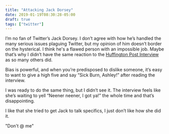 ```yaml
---
title: "Attacking Jack Dorsey"
date: 2019-01-19T08:30:28-05:00
draft: true
tags: ["twitter"]
---
```

I’m no fan of Twitter’s Jack Dorsey. I don’t agree with how he’s handled the many serious issues plaguing Twitter, but my opinion of him doesn’t border on the hysterical. I think he's a flawed person with an impossible job. Maybe that’s why I didn’t have the same reaction to the [Huffington Post Interview](https://www.huffingtonpost.com/entry/jack-dorsey-twitter-interview_us_5c3e2601e4b01c93e00e2a00) as so many others did.

Bias is powerful, and when you’re predisposed to dislike someone, it’s easy to want to give a high five and say “Sick Burn, Ashley!” after reading the interview.

I was ready to do the same thing, but I didn’t see it. The interview feels like she’s waiting to yell “Neener neener, I got ya!” the whole time and that’s disappointing.

I like that she tried to get Jack to talk specifics, I just don’t like how she did it.

"Don't @ me"
